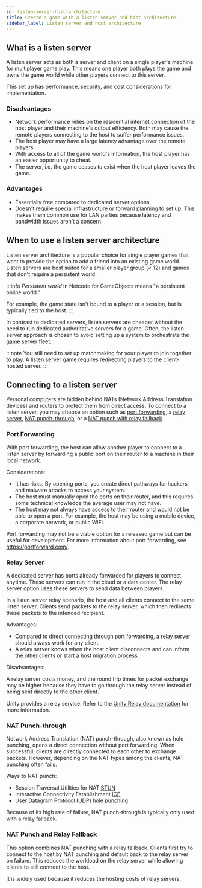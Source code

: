 ```yaml
---
id: listen-server-host-architecture
title: Create a game with a listen server and host architecture
sidebar_label: Listen server and host architecture
---
```


## What is a listen server

A listen server acts as both a server and client on a single player's machine for multiplayer game play. This means one player both plays the game and owns the game world while other players connect to this server.

This set up has performance, security, and cost considerations for implementation.

### Disadvantages

- Network performance relies on the residential internet connection of the host player and their machine's output efficiency. Both may cause the remote players connecting to the host to suffer performance issues.
- The host player may have a large latency advantage over the remote players.
- With access to all of the game world's information, the host player has an easier opportunity to cheat.
- The server, i.e. the game ceases to exist when the host player leaves the game.

### Advantages

- Essentially free compared to dedicated server options.
- Doesn't require special infrastructure or forward planning to set up. This makes them common use for LAN parties because latency and bandwidth issues aren't a concern.

## When to use a listen server architecture

Listen server architecture is a popular choice for single player games that want to provide the option to add a friend into an existing game world. Listen servers are best suited for a smaller player group (< 12) and games that don't require a persistent world.

:::info
*Persistent world* in Netcode for GameObjects means "a persistent online world."

For example, the game state isn't bound to a player or a session, but is typically tied to the host.
:::

In contrast to dedicated servers, listen servers are cheaper without the need to run dedicated authoritative servers for a game. Often, the listen server approach is chosen to avoid setting up a system to orchestrate the game server fleet.

:::note
You still need to set up matchmaking for your player to join together to play. A listen server game requires redirecting players to the client-hosted server.
:::

## Connecting to a listen server

Personal computers are hidden behind NATs (Network Address Translation devices) and routers to protect them from direct access. To connect to a listen server, you may choose an option such as [port forwarding](#port-forwarding), a [relay server](#relay-server), [NAT punch-through](#nat-punchthrough), or a [NAT punch with relay fallback](#nat-punch-and-relay-fallback).

### Port Forwarding

With port forwarding, the host can allow another player to connect to a listen server by forwarding a public port on their router to a machine in their local network.

Considerations:

* It has risks. By opening ports, you create direct pathways for hackers and malware attacks to access your system.
* The host must manually open the ports on their router, and this requires some technical knowledge the average user may not have.
* The host may not always have access to their router and would not be able to open a port. For example, the host may be using a mobile device, a corporate network, or public WiFi.

Port forwarding may not be a viable option for a released game but can be useful for development. For more information about port forwarding, see https://portforward.com/.

### Relay Server

A dedicated server has ports already forwarded for players to connect anytime. These servers can run in the cloud or a data center. The relay server option uses these servers to send data between players.

In a listen server relay scenario, the host and all clients connect to the same listen server. Clients send packets to the relay server, which then redirects these packets to the intended recipient.

Advantages:

* Compared to direct connecting through port forwarding, a relay server should always work for any client.
* A relay server knows when the host client disconnects and can inform the other clients or start a host migration process.

Disadvantages:

A relay server costs money, and the round trip times for packet exchange may be higher because they have to go through the relay server instead of being sent directly to the other client.

Unity provides a relay service. Refer to the [Unity Relay documentation](https://docs.unity.com/ugs/manual/relay/manual/introduction) for more information.

### NAT Punch-through

Network Address Translation (NAT) punch-through, also known as hole punching, opens a direct connection without port forwarding. When successful, clients are directly connected to each other to exchange packets. However, depending on the NAT types among the clients, NAT punching often fails.

Ways to NAT punch:
* Session Traversal Utilities for NAT [STUN](../reference/glossary/network-terms.md#session-traversal-utilities-for-nat-stun)
* Interactive Connectivity Establishment [ICE](../reference/glossary/network-terms.md#interactive-connectivity-establishment-ice)
* User Datagram Protocol [(UDP) hole punching](../reference/glossary/network-terms.md#udp-hole-punching)

Because of its high rate of failure, NAT punch-through is typically only used with a relay fallback.

### NAT Punch and Relay Fallback

This option combines NAT punching with a relay fallback. Clients first try to connect to the host by NAT punching and default back to the relay server on failure. This reduces the workload on the relay server while allowing clients to still connect to the host.

It is widely used because it reduces the hosting costs of relay servers.
